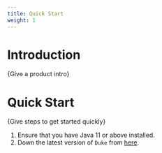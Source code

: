 ```yaml
---
title: Quick Start
weight: 1
---
```


# Introduction

{Give a product intro}

# Quick Start

{Give steps to get started quickly}

1. Ensure that you have Java 11 or above installed.
2. Down the latest version of `Duke` from [here](http://link.to/duke).
